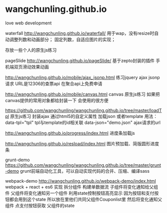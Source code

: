 wangchunling.github.io
======================

love web development

waterfall
http://wangchunling.github.io/waterfall/
用于wap，没有resize时自动调整列数和动画部分；
固定列数，自适应图片的实现；

存放一些个人的原生js练习

pageSlide
http://wangchunling.github.io/pageSlide/
基于zepto封装的插件 手机端双页滑动效果动画

http://wangchunling.github.io/mobile/ajax_jsonp.html
练习jquery ajax jsonp 请求 URL是12306的查票api 在聚合api上免费申请

http://wangchunling.github.io/mobile/canvas.html
canvas 原生js练习 如果把canvas提供的常用对象都给封装一下 会使用的很方便


https://github.com/wangchunling/wangchunling.github.io/tree/master/loadTpl
原生js练习  封装ajax  通过html5的自定义属性 加载json 或者template
用法： data-tpl="tpl"   tpl与template的id相关联
      data-json="demo.json"  ajax请求的url


http://wangchunling.github.io/progress/index.html
进度条加载js

http://wangchunling.github.io/resload/index.html
图片预加载、简版圆形进度条

grunt-demo
https://github.com/wangchunling/wangchunling.github.io/tree/master/grunt-demo
grunt前端自动化工具，可以自动实现代码的合并、压缩、编译sass


webpack-demo
http://wangchunling.github.io/webpack-demo/index.html
webpack + react + es6 实现
拆分组件 构建单数据流 子组件将变化通知给父组件  父组件将变化通知另一个组件
利用state控制按钮高亮显示 因为按钮和支付按钮都会用到这个state 所以放在里他们共同父组件Couponlist里
然后将变化通知父组件
点支付按钮获取 父组件的state



